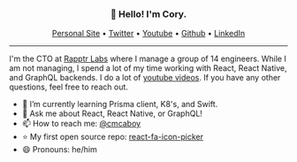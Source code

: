 <h3 align="center">👋 Hello! I'm Cory.</h3>

<p align="center">
  <a href="https://corymcaboy.com">Personal Site</a> •
  <a href="https://twitter.com/cmcaboy">Twitter</a> •
  <a href="https://youtube.com/user/CoryMcaboy">Youtube</a> •
  <a href="https://github.com/cmcaboy">Github</a> •
  <a href="https://linkedin.com/in/cmcaboy">LinkedIn</a>
</p>

---

I'm the CTO at [Rapptr Labs](https://www.rapptrlabs.com) where I manage a group of 14 engineers. While I am not managing, I spend a lot of my time working with React, React Native, and GraphQL backends. I do a lot of [youtube videos](https://www.youtube.com/user/CoryMcAboy). If you have any other questions, feel free to reach out. 

- 🌱 I’m currently learning Prisma client, K8's, and Swift.
- 💬 Ask me about React, React Native, or GraphQL!
- 📫 How to reach me: <a href="https://twitter.com/cmcaboy">@cmcaboy</a> 
- ⭐️ My first open source repo: [react-fa-icon-picker](https://github.com/DATechnologies/react-fa-icon-picker)
- 😄 Pronouns: he/him

